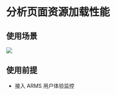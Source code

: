 # 分析页面资源加载性能

## 使用场景

![](https://intranetproxy.alipay.com/skylark/lark/0/2024/png/36556451/1716356554308-2376d04d-5ddd-4b1d-a5f7-b72ae8687bd9.png#clientId=u14f84cb1-662e-4&from=paste&id=u64266eb4&originHeight=1101&originWidth=2557&originalType=url&ratio=2&rotation=0&showTitle=false&status=done&style=none&taskId=uf4880450-62d8-4eb8-b37d-68844207330&title=)

## 使用前提

- 接入 ARMS 用户体验监控
